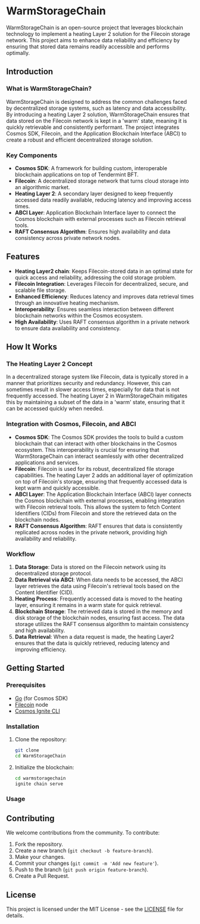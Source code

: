# WarmStorageChain

WarmStorageChain is an open-source project that leverages blockchain technology to implement a heating Layer 2 solution for the Filecoin storage network. This project aims to enhance data reliability and efficiency by ensuring that stored data remains readily accessible and performs optimally.

## Introduction

### What is WarmStorageChain?

WarmStorageChain is designed to address the common challenges faced by decentralized storage systems, such as latency and data accessibility. By introducing a heating Layer 2 solution, WarmStorageChain ensures that data stored on the Filecoin network is kept in a 'warm' state, meaning it is quickly retrievable and consistently performant. The project integrates Cosmos SDK, Filecoin, and the Application Blockchain Interface (ABCI) to create a robust and efficient decentralized storage solution.

### Key Components

- **Cosmos SDK**: A framework for building custom, interoperable blockchain applications on top of Tendermint BFT.
- **Filecoin**: A decentralized storage network that turns cloud storage into an algorithmic market.
- **Heating Layer 2**: A secondary layer designed to keep frequently accessed data readily available, reducing latency and improving access times.
- **ABCI Layer**: Application Blockchain Interface layer to connect the Cosmos blockchain with external processes such as Filecoin retrieval tools.
- **RAFT Consensus Algorithm**: Ensures high availability and data consistency across private network nodes.

## Features

- **Heating Layer2 chain**: Keeps Filecoin-stored data in an optimal state for quick access and reliability, addressing the cold storage problem.
- **Filecoin Integration**: Leverages Filecoin for decentralized, secure, and scalable file storage.
- **Enhanced Efficiency**: Reduces latency and improves data retrieval times through an innovative heating mechanism.
- **Interoperability**: Ensures seamless interaction between different blockchain networks within the Cosmos ecosystem.
- **High Availability**: Uses RAFT consensus algorithm in a private network to ensure data availability and consistency.

## How It Works

### The Heating Layer 2 Concept

In a decentralized storage system like Filecoin, data is typically stored in a manner that prioritizes security and redundancy. However, this can sometimes result in slower access times, especially for data that is not frequently accessed. The heating Layer 2 in WarmStorageChain mitigates this by maintaining a subset of the data in a 'warm' state, ensuring that it can be accessed quickly when needed.

### Integration with Cosmos, Filecoin, and ABCI

- **Cosmos SDK**: The Cosmos SDK provides the tools to build a custom blockchain that can interact with other blockchains in the Cosmos ecosystem. This interoperability is crucial for ensuring that WarmStorageChain can interact seamlessly with other decentralized applications and services.
- **Filecoin**: Filecoin is used for its robust, decentralized file storage capabilities. The heating Layer 2 adds an additional layer of optimization on top of Filecoin's storage, ensuring that frequently accessed data is kept warm and quickly accessible.
- **ABCI Layer**: The Application Blockchain Interface (ABCI) layer connects the Cosmos blockchain with external processes, enabling integration with Filecoin retrieval tools. This allows the system to fetch Content Identifiers (CIDs) from Filecoin and store the retrieved data on the blockchain nodes.
- **RAFT Consensus Algorithm**: RAFT ensures that data is consistently replicated across nodes in the private network, providing high availability and reliability.

### Workflow

1. **Data Storage**: Data is stored on the Filecoin network using its decentralized storage protocol.
3. **Data Retrieval via ABCI**: When data needs to be accessed, the ABCI layer retrieves the data using Filecoin's retrieval tools based on the Content Identifier (CID).
4. **Heating Process**: Frequently accessed data is moved to the heating layer, ensuring it remains in a warm state for quick retrieval.
5. **Blockchain Storage**: The retrieved data is stored in the memory and disk storage of the blockchain nodes, ensuring fast access. The data storage utilizes the RAFT consensus algorithm to maintain consistency and high availability.
6. **Data Retrieval**: When a data request is made, the heating Layer2 ensures that the data is quickly retrieved, reducing latency and improving efficiency.

## Getting Started

### Prerequisites

- [Go](https://golang.org/) (for Cosmos SDK)
- [Filecoin](https://filecoin.io/) node
- [Cosmos Ignite CLI](https://docs.ignite.com/guide/install)

### Installation

1. Clone the repository:

    ```bash
    git clone
    cd WarmStorageChain
    ```
    
3. Initialize the blockchain:

    ```bash
    cd warmstoragechain
    ignite chain serve
    ```

### Usage


## Contributing

We welcome contributions from the community. To contribute:

1. Fork the repository.
2. Create a new branch (`git checkout -b feature-branch`).
3. Make your changes.
4. Commit your changes (`git commit -m 'Add new feature'`).
5. Push to the branch (`git push origin feature-branch`).
6. Create a Pull Request.

## License

This project is licensed under the MIT License - see the [LICENSE](LICENSE) file for details.
